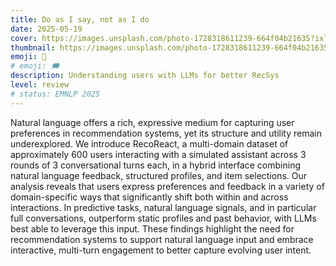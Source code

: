 ```yaml
---
title: Do as I say, not as I do
date: 2025-05-19
cover: https://images.unsplash.com/photo-1728318611239-664f04b21635?ixlib=rb-4.0.3&ixid=M3wxMjA3fDB8MHxwaG90by1wYWdlfHx8fGVufDB8fHx8fA%3D%3D&auto=format&fit=crop&w=1440&q=80
thumbnail: https://images.unsplash.com/photo-1728318611239-664f04b21635?ixlib=rb-4.0.3&ixid=M3wxMjA3fDB8MHxwaG90by1wYWdlfHx8fGVufDB8fHx8fA%3D%3D&auto=format&fit=crop&w=480&q=80
emoji: 💬
# emoji: 🗯
description: Understanding users with LLMs for better RecSys
level: review
# status: EMNLP 2025
---
```


Natural language offers a rich, expressive medium for capturing user preferences in recommendation systems, yet its structure and utility remain underexplored. We introduce RecoReact, a multi-domain dataset of approximately 600 users interacting with a simulated assistant across 3 rounds of 3 conversational turns each, in a hybrid interface combining natural language feedback, structured profiles, and item selections. Our analysis reveals that users express preferences and feedback in a variety of domain-specific ways that significantly shift both within and across interactions. In predictive tasks, natural language signals, and in particular full conversations, outperform static profiles and past behavior, with LLMs best able to leverage this input. These findings highlight the need for recommendation systems to support natural language input and embrace interactive, multi-turn engagement to better capture evolving user intent.

